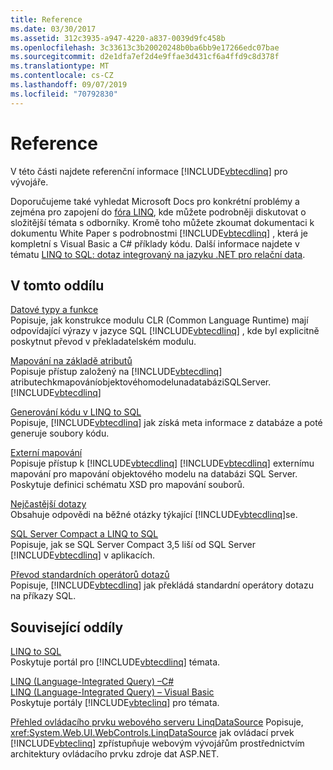```yaml
---
title: Reference
ms.date: 03/30/2017
ms.assetid: 312c3935-a947-4220-a837-0039d9fc458b
ms.openlocfilehash: 3c33613c3b20020248b0ba6bb9e17266edc07bae
ms.sourcegitcommit: d2e1dfa7ef2d4e9ffae3d431cf6a4ffd9c8d378f
ms.translationtype: MT
ms.contentlocale: cs-CZ
ms.lasthandoff: 09/07/2019
ms.locfileid: "70792830"
---
```

# <a name="reference"></a>Reference
V této části najdete referenční informace [!INCLUDE[vbtecdlinq](../../../../../../includes/vbtecdlinq-md.md)] pro vývojáře.  
  
 Doporučujeme také vyhledat Microsoft Docs pro konkrétní problémy a zejména pro zapojení do [fóra LINQ](https://go.microsoft.com/fwlink/?LinkId=76488), kde můžete podrobněji diskutovat o složitější témata s odborníky. Kromě toho můžete zkoumat dokumentaci k dokumentu White Paper s podrobnostmi [!INCLUDE[vbtecdlinq](../../../../../../includes/vbtecdlinq-md.md)] , která je kompletní s Visual Basic a C# příklady kódu. Další informace najdete v tématu [LINQ to SQL: dotaz integrovaný na jazyku .NET pro relační data](https://go.microsoft.com/fwlink/?LinkId=93205).  
  
## <a name="in-this-section"></a>V tomto oddílu  
 [Datové typy a funkce](data-types-and-functions.md)  
 Popisuje, jak konstrukce modulu CLR (Common Language Runtime) mají odpovídající výrazy v jazyce SQL [!INCLUDE[vbtecdlinq](../../../../../../includes/vbtecdlinq-md.md)] , kde byl explicitně poskytnut převod v překladatelském modulu.  
  
 [Mapování na základě atributů](attribute-based-mapping.md)  
 Popisuje přístup založený na [!INCLUDE[vbtecdlinq](../../../../../../includes/vbtecdlinq-md.md)] atributechkmapováníobjektovéhomodelunadatabáziSQLServer.[!INCLUDE[vbtecdlinq](../../../../../../includes/vbtecdlinq-md.md)]  
  
 [Generování kódu v LINQ to SQL](code-generation-in-linq-to-sql.md)  
 Popisuje, [!INCLUDE[vbtecdlinq](../../../../../../includes/vbtecdlinq-md.md)] jak získá meta informace z databáze a poté generuje soubory kódu.  
  
 [Externí mapování](external-mapping.md)  
 Popisuje přístup k [!INCLUDE[vbtecdlinq](../../../../../../includes/vbtecdlinq-md.md)] [!INCLUDE[vbtecdlinq](../../../../../../includes/vbtecdlinq-md.md)] externímu mapování pro mapování objektového modelu na databázi SQL Server. Poskytuje definici schématu XSD pro mapování souborů.  
  
 [Nejčastější dotazy](frequently-asked-questions.md)  
 Obsahuje odpovědi na běžné otázky týkající [!INCLUDE[vbtecdlinq](../../../../../../includes/vbtecdlinq-md.md)]se.  
  
 [SQL Server Compact a LINQ to SQL](sql-server-compact-and-linq-to-sql.md)  
 Popisuje, jak se SQL Server Compact 3,5 liší od SQL Server [!INCLUDE[vbtecdlinq](../../../../../../includes/vbtecdlinq-md.md)] v aplikacích.  
  
 [Převod standardních operátorů dotazů](standard-query-operator-translation.md)  
 Popisuje, [!INCLUDE[vbtecdlinq](../../../../../../includes/vbtecdlinq-md.md)] jak překládá standardní operátory dotazu na příkazy SQL.  
  
## <a name="related-sections"></a>Související oddíly  
 [LINQ to SQL](index.md)  
 Poskytuje portál pro [!INCLUDE[vbtecdlinq](../../../../../../includes/vbtecdlinq-md.md)] témata.  
  
 [LINQ (Language-Integrated Query) –C#](../../../../../csharp/programming-guide/concepts/linq/index.md)  
 [LINQ (Language-Integrated Query) – Visual Basic](../../../../../visual-basic/programming-guide/concepts/linq/index.md)  
 Poskytuje portály [!INCLUDE[vbteclinq](../../../../../../includes/vbteclinq-md.md)] pro témata.  
  
 [Přehled ovládacího prvku webového serveru LinqDataSource](https://docs.microsoft.com/previous-versions/aspnet/bb547113(v=vs.100))  
 Popisuje, <xref:System.Web.UI.WebControls.LinqDataSource> jak ovládací prvek [!INCLUDE[vbteclinq](../../../../../../includes/vbteclinq-md.md)] zpřístupňuje webovým vývojářům prostřednictvím architektury ovládacího prvku zdroje dat ASP.NET.
